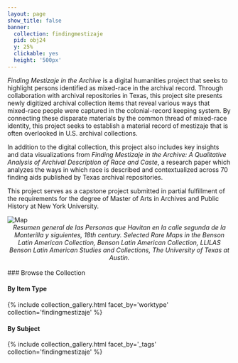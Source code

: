 ```yaml
---
layout: page
show_title: false
banner:
  collection: findingmestizaje
  pid: obj24
  y: 25%
  clickable: yes
  height: '500px'
---
```

*Finding Mestizaje in the Archive* is a digital humanities project that seeks to highlight persons identified as mixed-race in the archival record. Through collaboration with archival repositories in Texas, this project site presents newly digitized archival collection items that reveal various ways that mixed-race people were captured in the colonial-record keeping system. By connecting these disparate materials by the common thread of mixed-race identity, this project seeks to establish a material record of mestizaje that is often overlooked in U.S. archival collections.  

In addition to the digital collection, this project also includes key insights and data visualizations from *Finding Mestizaje in the Archive: A Qualitative Analysis of Archival Description of Race and Caste*, a research paper which analyzes the ways in which race is described and contextualized across 70 finding aids published by Texas archival repositories.

This project serves as a capstone project submitted in partial fulfillment of the requirements for the degree of Master of Arts in Archives and Public History at New York University. 

<img src="img/Benson_raremaps.jpg" class="center" alt="Map">
<div style="text-align:center">
<em>Resumen general de las Personas que Havitan 
en la calle segunda de la Monterilla y siguientes, 18th century. Selected Rare Maps in the Benson Latin American Collection, Benson Latin American Collection, LLILAS Benson Latin American Studies and Collections, The University of Texas at Austin.</em>
</div>

<br> 
### Browse the Collection

#### By Item Type
{% include collection_gallery.html facet_by='worktype' collection='findingmestizaje' %}

#### By Subject
{% include collection_gallery.html facet_by='_tags' collection='findingmestizaje' %}
